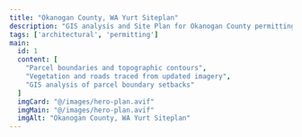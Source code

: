 ```yaml
---
title: "Okanogan County, WA Yurt Siteplan"
description: "GIS analysis and Site Plan for Okanogan County permitting applications." 
tags: ['architectural', 'permitting']
main:
  id: 1
  content: [
    "Parcel boundaries and topographic contours",
    "Vegetation and roads traced from updated imagery",
    "GIS analysis of parcel boundary setbacks"
  ]
  imgCard: "@/images/hero-plan.avif"
  imgMain: "@/images/hero-plan.avif"
  imgAlt: "Okanogan County, WA Yurt Siteplan"
---
```


